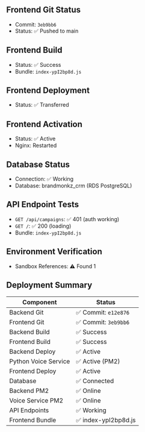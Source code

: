 ## Frontend Git Status
- Commit: `3eb9bb6`
- Status: ✅ Pushed to main

## Frontend Build
- Status: ✅ Success
- Bundle: `index-ypI2bp8d.js`

## Frontend Deployment
- Status: ✅ Transferred

## Frontend Activation
- Status: ✅ Active
- Nginx: Restarted

## Database Status
- Connection: ✅ Working
- Database: brandmonkz_crm (RDS PostgreSQL)

## API Endpoint Tests

- `GET /api/campaigns`: ✅ 401 (auth working)
- `GET /`: ✅ 200 (loading)
- Bundle: `index-ypI2bp8d.js`

## Environment Verification
- Sandbox References: ⚠️ Found        1

## Deployment Summary

| Component | Status |
|-----------|--------|
| Backend Git | ✅ Commit: `e12e876` |
| Frontend Git | ✅ Commit: `3eb9bb6` |
| Backend Build | ✅ Success |
| Frontend Build | ✅ Success |
| Backend Deploy | ✅ Active |
| Python Voice Service | ✅ Active (PM2) |
| Frontend Deploy | ✅ Active |
| Database | ✅ Connected |
| Backend PM2 | ✅ Online |
| Voice Service PM2 | ✅ Online |
| API Endpoints | ✅ Working |
| Frontend Bundle | ✅ index-ypI2bp8d.js |

